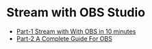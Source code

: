 # Stream with OBS Studio

- [Part-1 Stream with With OBS in 10 minutes](QuickStart.md)
- [Part-2 A Complete Guide For OBS](CompleteGuide.md)
